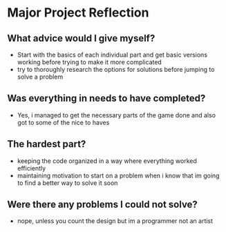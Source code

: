 # Major Project Reflection

## What advice would I give myself?
- Start with the basics of each individual part and get basic versions working before trying to make it more complicated
- try to thoroughly research the options for solutions before jumping to solve a problem

## Was everything in needs to have completed?
- Yes, i managed to get the necessary parts of the game done and also got to some of the nice to haves

## The hardest part?
- keeping the code organized in a way where everything worked efficiently
- maintaining motivation to start on a problem when i know that im going to find a better way to solve it soon

## Were there any problems I could not solve?
- nope, unless you count the design but im a programmer not an artist